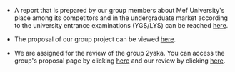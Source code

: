 
+ A report that is prepared by our group members about Mef University's place among its competitors and in the undergraduate market according to the university entrance examinations (YGS/LYS) can be reached [here](hw3.html).

+ The proposal of our group project can be viewed [here](NYC_Ted_Talks.html).

+ We are assigned for the review of the group 2yaka. You can access the group's proposal page by clicking [here](https://mef-bda503.github.io/gpj-2yaka/Group_Project2Yaka.html) and our review by clicking [here](review.html).
